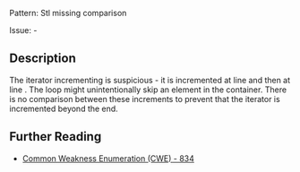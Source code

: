 Pattern: Stl missing comparison

Issue: -

## Description

The iterator incrementing is suspicious - it is incremented at line  and then at line . The loop might unintentionally skip an element in the container. There is no comparison between these increments to prevent that the iterator is incremented beyond the end.

## Further Reading

* [Common Weakness Enumeration (CWE) - 834](https://cwe.mitre.org/data/definitions/834.html)